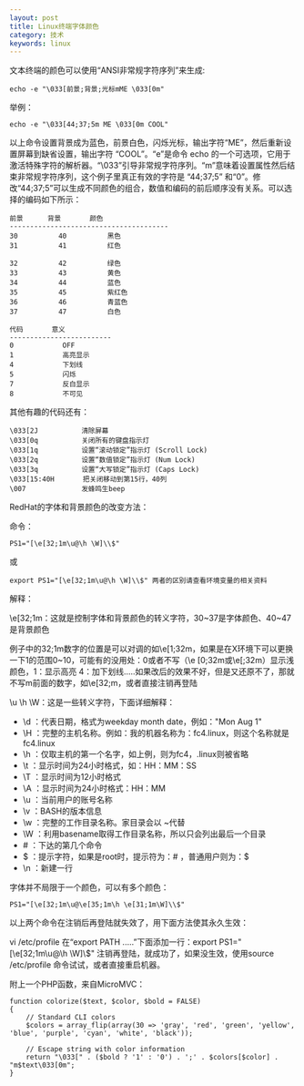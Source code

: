 ```yaml
---
layout: post
title: Linux终端字体颜色
category: 技术
keywords: linux
---
```


文本终端的颜色可以使用“ANSI非常规字符序列”来生成:

	echo -e "\033[前景;背景;光标mME \033[0m"

举例：

	echo -e "\033[44;37;5m ME \033[0m COOL"


以上命令设置背景成为蓝色，前景白色，闪烁光标，输出字符“ME”，然后重新设置屏幕到缺省设置，输出字符 “COOL”。“e”是命令 echo 的一个可选项，它用于激活特殊字符的解析器。“\033”引导非常规字符序列。“m”意味着设置属性然后结束非常规字符序列，这个例子里真正有效的字符是 “44;37;5” 和“0”。修改“44;37;5”可以生成不同颜色的组合，数值和编码的前后顺序没有关系。可以选择的编码如下所示：
	
	前景      背景       颜色
	---------------------------------------
	30          40          黑色
	31          41          红色
	
	32          42          绿色
	33          43          黄色
	34          44          蓝色
	35          45          紫红色
	36          46          青蓝色
	37          47          白色
	
	代码       意义
	-------------------------
	0            OFF
	1            高亮显示
	4            下划线
	5            闪烁
	7            反白显示
	8            不可见

其他有趣的代码还有：

	\033[2J         　清除屏幕 
	\033[0q         　关闭所有的键盘指示灯 
	\033[1q         　设置“滚动锁定”指示灯 (Scroll Lock) 
	\033[2q         　设置“数值锁定”指示灯 (Num Lock) 
	\033[3q         　设置“大写锁定”指示灯 (Caps Lock) 
	\033[15:40H       把关闭移动到第15行，40列 
	\007            　发蜂鸣生beep


RedHat的字体和背景颜色的改变方法：

命令：
	
	PS1="[\e[32;1m\u@\h \W]\\$"
 
或 

	export PS1="[\e[32;1m\u@\h \W]\\$" 两者的区别请查看环境变量的相关资料

解释：

\e[32;1m：这就是控制字体和背景颜色的转义字符，30~37是字体颜色、40~47是背景颜色

例子中的32;1m数字的位置是可以对调的如\e[1;32m，如果是在X环境下可以更换一下1的范围0~10，可能有的没用处：0或者不写（\e [0;32m或\e[;32m）显示浅颜色，1：显示高亮 4：加下划线.....如果改后的效果不好，但是又还原不了，那就不写m前面的数字，如\e[32;m，或者直接注销再登陆

\u \h \W：这是一些转义字符，下面详细解释：

- \d ：代表日期，格式为weekday month date，例如："Mon Aug 1"
- \H ：完整的主机名称。例如：我的机器名称为：fc4.linux，则这个名称就是fc4.linux
- \h ：仅取主机的第一个名字，如上例，则为fc4，.linux则被省略
- \t ：显示时间为24小时格式，如：HH：MM：SS
- \T ：显示时间为12小时格式
- \A ：显示时间为24小时格式：HH：MM
- \u ：当前用户的账号名称
- \v ：BASH的版本信息
- \w ：完整的工作目录名称。家目录会以 ~代替
- \W ：利用basename取得工作目录名称，所以只会列出最后一个目录
- \# ：下达的第几个命令
- \$ ：提示字符，如果是root时，提示符为：# ，普通用户则为：$
- \n ：新建一行


字体并不局限于一个颜色，可以有多个颜色：

	PS1="[\e[32;1m\u@\e[35;1m\h \e[31;1m\W]\\$"

以上两个命令在注销后再登陆就失效了，用下面方法使其永久生效：

vi /etc/profile 
在“export PATH .....”下面添加一行：export PS1="[\e[32;1m\u@\h \W]\\$"
注销再登陆，就成功了，如果没生效，使用source /etc/profile 命令试试，或者直接重启机器。

附上一个PHP函数，来自MicroMVC：

	function colorize($text, $color, $bold = FALSE)
	{
		// Standard CLI colors
		$colors = array_flip(array(30 => 'gray', 'red', 'green', 'yellow', 'blue', 'purple', 'cyan', 'white', 'black'));
	
		// Escape string with color information
		return "\033[" . ($bold ? '1' : '0') . ';' . $colors[$color] . "m$text\033[0m";
	}


